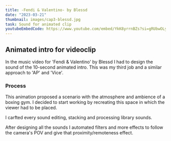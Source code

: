 ```yaml
---
title: -Fendi & Valentino- by Blessd
date: "2023-03-21"
thumbnail: images/cap3-blessd.jpg
task: Sound for animated clip
youtubeEmbedCode: https://www.youtube.com/embed/YkK8yrrnBZs?si=gRUbwOLySyiBku9S
---
```


## Animated intro for videoclip

In the music video for 'Fendi & Valentino' by Blessd I had to design the sound of the 10-second animated intro. This was my third job and a similar approach to 'AP' and 'Vice'.

### Process

This animation proposed a scenario with the atmosphere and ambience of a boxing gym. I decided to start working by recreating this space in which the viewer had to be placed.

I carfted every sound editing, stacking and processing library sounds. 

After designing all the sounds I automated filters and more effects to follow the camera's POV and give that proximity/remoteness effect.
